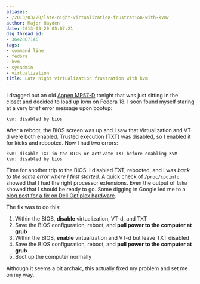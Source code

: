 ```yaml
---
aliases:
- /2013/03/20/late-night-virtualization-frustration-with-kvm/
author: Major Hayden
date: 2013-03-20 05:07:21
dsq_thread_id:
- 3642807146
tags:
- command line
- fedora
- kvm
- sysadmin
- virtualization
title: Late night virtualization frustration with kvm
---
```


I dragged out an old [Aopen MP57-D][1] tonight that was just sitting in the closet and decided to load up kvm on Fedora 18. I soon found myself staring at a very brief error message upon bootup:

```
kvm: disabled by bios
```

After a reboot, the BIOS screen was up and I saw that Virtualization and VT-d were both enabled. Trusted execution (TXT) was disabled, so I enabled it for kicks and rebooted. Now I had two errors:

```
kvm: disable TXT in the BIOS or activate TXT before enabling KVM
kvm: disabled by bios
```

Time for another trip to the BIOS. I disabled TXT, rebooted, and I was _back to the same error where I first started_. A quick check of `/proc/cpuinfo` showed that I had the right processor extensions. Even the output of `lshw` showed that I should be ready to go. Some digging in Google led me to a [blog post for a fix on Dell Optiplex hardware][2].

The fix was to do this:

  1. Within the BIOS, **disable** virtualization, VT-d, and TXT
  2. Save the BIOS configuration, reboot, and **pull power to the computer at grub**
  3. Within the BIOS, **enable** virtualization and VT-d but leave TXT disabled
  4. Save the BIOS configuration, reboot, and **pull power to the computer at grub**
  5. Boot up the computer normally

Although it seems a bit archaic, this actually fixed my problem and set me on my way.

 [1]: http://global.aopen.com/products_detail.aspx?Auno=3047
 [2]: http://reidablog.blogspot.com/2008/06/with-correct-bios-settings-enabled-on.html